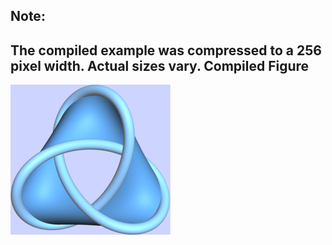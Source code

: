 Note:
-----
The compiled example was compressed to a 256
pixel width. Actual sizes vary.
Compiled Figure
---------------
![Example](CoverPage.png)
